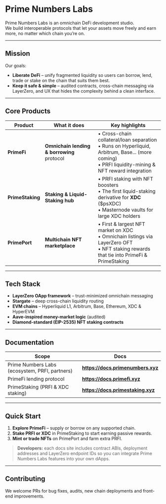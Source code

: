 # Prime Numbers Labs

Prime Numbers Labs is an omnichain DeFi development studio.  
We build interoperable protocols that let your assets move freely and earn more, no matter which chain you’re on.

---

## Mission

Our goals:

- **Liberate DeFi** – unify fragmented liquidity so users can borrow, lend, trade or stake on the chain that suits them best.  
- **Keep it safe & simple** – audited contracts, cross-chain messaging via LayerZero, and UX that hides the complexity behind a clean interface.

---

## Core Products

| Product | What it does | Key highlights |
|---------|--------------|----------------|
| **PrimeFi** | **Omnichain lending & borrowing** protocol | • Cross-chain collateral/loan separation  <br>• Runs on Hyperliquid, Arbitrum, Base... (more coming) <br>• PRFI liquidity-mining & NFT reward integration |
| **PrimeStaking** | **Staking & Liquid-Staking hub** | • PRFI staking with NFT boosters <br>• The first liquid-staking derivative for **XDC** ($psXDC) <br>• Masternode vaults for large XDC holders |
| **PrimePort** | **Multichain NFT marketplace** | • First & largest NFT market on XDC <br>• Omnichain listings via LayerZero OFT <br>• NFT staking rewards that tie into PrimeFi & PrimeStaking |

---

## Tech Stack

- **LayerZero OApp framework** – trust-minimized omnichain messaging  
- **Stargate** – deep cross-chain liquidity routing  
- **EVM chains** – Hyperliquid L1, Arbitrum, Base, Ethereum, XDC & HyperEVM  
- **Aave-inspired money-market logic** (audited)  
- **Diamond-standard (EIP-2535) NFT staking contracts**

---

## Documentation

| Scope | Docs |
|-------|------|
| Prime Numbers Labs (ecosystem, PRFI, partners) | **<https://docs.primenumbers.xyz>** |
| PrimeFi lending protocol | **<https://docs.primefi.xyz>** |
| PrimeStaking (PRFI & XDC staking) | **<https://docs.primestaking.xyz>** |

---

## Quick Start

1. **Explore PrimeFi** – supply or borrow on any supported chain.  
2. **Stake PRFI or XDC** in PrimeStaking to start earning passive rewards.  
3. **Mint or trade NFTs** on PrimePort and farm extra PRFI.  

> **Developers:** each docs site includes contract ABIs, deployment addresses and LayerZero endpoint IDs so you can integrate Prime Numbers Labs features into your own dApps.

---

## Contributing

We welcome PRs for bug fixes, audits, new chain deployments and front-end improvements.  


